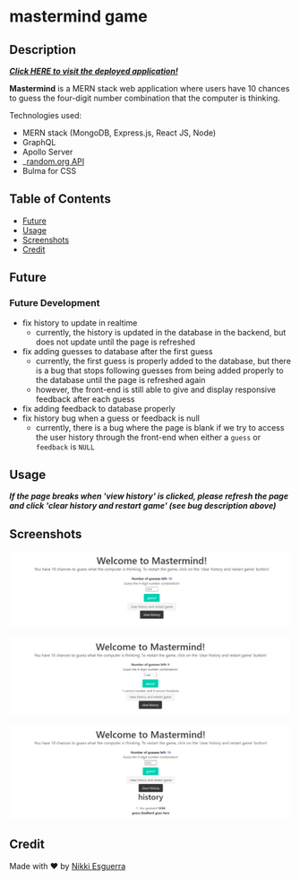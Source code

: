 # mastermind game

## Description

**_[Click HERE to visit the deployed application!]()_**

**Mastermind** is a MERN stack web application where users have 10 chances to guess the four-digit number combination that the computer is thinking.

Technologies used:

- MERN stack (MongoDB, Express.js, React JS, Node)
- GraphQL
- Apollo Server
- _[random.org API](https://www.random.org/clients/http/api/)
- Bulma for CSS

## Table of Contents

- [Future](#future)
- [Usage](#usage)
- [Screenshots](#screenshots)
- [Credit](#Credit)


## Future

### Future Development

* fix history to update in realtime
  * currently, the history is updated in the database in the backend, but does not update until the page is refreshed
* fix adding guesses to database after the first guess
  * currently, the first guess is properly added to the database, but there is a bug that stops following guesses from being added properly to the database until the page is refreshed again
  * however, the front-end is still able to give and display responsive feedback after each guess
* fix adding feedback to database properly
* fix history bug when a guess or feedback is null
  * currently, there is a bug where the page is blank if we try to access the user history through the front-end when either a `guess` or `feedback` is `NULL`


## Usage

***If the page breaks when 'view history' is clicked, please refresh the page and click 'clear history and restart game' (see bug description above)***

## Screenshots

![screenshot 1 of project](assets/SS1.PNG)

![screenshot 2 of project](assets/SS2.PNG)

![screenshot 3 of project](assets/SS3.PNG)

## Credit

Made with ❤ by [Nikki Esguerra](https://github.com/desguerra)